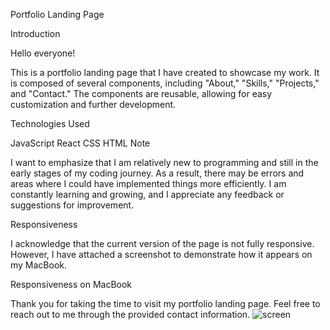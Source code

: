 Portfolio Landing Page

Introduction

Hello everyone!

This is a portfolio landing page that I have created to showcase my work. It is composed of several components, including "About," "Skills," "Projects," and "Contact." The components are reusable, allowing for easy customization and further development.

Technologies Used

JavaScript
React
CSS
HTML
Note

I want to emphasize that I am relatively new to programming and still in the early stages of my coding journey. As a result, there may be errors and areas where I could have implemented things more efficiently. I am constantly learning and growing, and I appreciate any feedback or suggestions for improvement.

Responsiveness

I acknowledge that the current version of the page is not fully responsive. However, I have attached a screenshot to demonstrate how it appears on my MacBook.

Responsiveness on MacBook

Thank you for taking the time to visit my portfolio landing page. Feel free to reach out to me through the provided contact information.
![screen](https://github.com/kincsesb/CSS-flexing/assets/111359535/b04a08cb-8899-4f46-840d-ff6b7f2d8b56)
